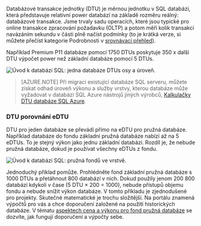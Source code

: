 Databázové transakce jednotky (DTU) je měrnou jednotku v SQL databázi, která představuje relativní power databází na základě rozměru reálný: databázové transakce. Jsme trvaly sadu operacích, které jsou typické pro online transakce zpracování požadavku (OLTP) a potom měří kolik transakcí navázáním sekundu v části plně načíst podmínky (to je krátká verze, si můžete přečíst kategorie Podrobnosti v [srovnávací přehled](../articles/sql-database/sql-database-benchmark-overview.md)). 

Například Premium P11 databáze pomocí 1750 DTUs poskytuje 350 x další DTU výpočet power než základní databáze pomocí 5 DTUs. 

![Úvod k databázi SQL: jedna databáze DTUs osy a úroveň.](./media/sql-database-understanding-dtus/single_db_dtus.png)

>[AZURE.NOTE] Při migraci existující databáze SQL serveru, můžete získat odhad úroveň výkonu a služby vrstvy, kterou databáze může vyžadovat v databázi SQL Azure nástrojů jiných výrobců, [Kalkulačky DTU databáze SQL Azure](http://dtucalculator.azurewebsites.net/).

### <a name="dtu-vs-edtu"></a>DTU porovnání eDTU

DTU pro jeden databáze se převádí přímo na eDTU pro pružná databáze. Například databáze do fondu základní pružná databáze nabízí až na 5 eDTUs. To je stejný výkon jako jednu základní databázi. Rozdíl je, že nebude pružná databáze, dokud je používat všechny eDTUs z fondu. 

![Úvod k databázi SQL: pružná fondů ve vrstvě.](./media/sql-database-understanding-dtus/sqldb_elastic_pools.png)

Jednoduchý příklad pomůže. Prohlédněte fond základní pružná databáze s 1000 DTUs a přetáhnout 800 databází v nich. Dokud použily jenom 200 800 databází kdykoli v čase (5 DTU × 200 = 1000), nebude přístupů objemu fondu a nebude snížit výkon databáze. V tomto příkladu je zjednodušené pro projekty. Skutečné matematické je trochu složitější. Na portálu znamená výpočtů pro vás a chce doporučení založené na použití historických databáze. V tématu [aspektech cena a výkonu pro fond pružná databáze](../articles/sql-database/sql-database-elastic-pool-guidance.md) se dozvíte, jak fungují doporučení a výpočty sebe. 
